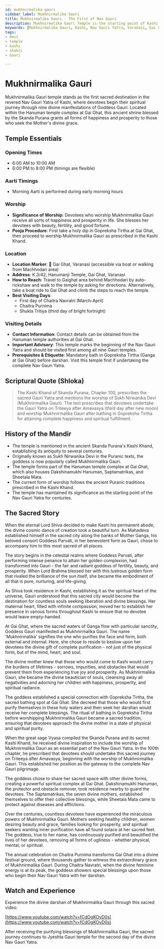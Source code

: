 ```yaml
---
id: mukhnirmalika-gauri
sidebar_label: Mukhnirmalika Gauri
title: Mukhnirmalika Gauri - The First of Nav Gauri
description: Mukhnirmalika Gauri Temple is the starting point of Kashi's Nav Gauri Yatra, granting happiness, prosperity, and good fortune to all who seek the Mother's grace.
keywords: [Mukhnirmalika Gauri, Kashi, Nav Gauri Yatra, Varanasi, Gai Ghat, Skanda Purana]
tags:
- devi
- temple
- kashi
- shakti
- Gauri

---
```

# Mukhnirmalika Gauri

Mukhnirmalika Gauri temple stands as the first sacred destination in the revered Nav Gauri Yatra of Kashi, where devotees begin their spiritual journey through nine divine manifestations of Goddess Gauri. Located within the Hanuman temple complex at Gai Ghat, this ancient shrine blessed by the Skanda Purana grants all forms of happiness and prosperity to those who seek the Mother's divine grace.

## Temple Essentials

### Opening Times
* 6:00 AM to 10:00 AM
* 6:00 PM to 8:00 PM
(timings are flexible)

### Aarti Timings
* Morning Aarti is performed during early morning hours

### Worship
* **Significance of Worship**: Devotees who worship Mukhnirmalika Gauri receive all sorts of happiness and prosperity in life. She blesses her devotees with beauty, fertility, and good fortune.
* **Pooja Procedure**: First take a holy dip in Gopreksha Tirtha at Gai Ghat, then proceed to worship Mukhnirmalika Gauri as prescribed in the Kashi Khand.

### Location
* **Location Marker**: 📍 Gai Ghat, Varanasi (accessible via boat or walking from Machhodari area)
* **Address**: K.3/42, Hanumanji Temple, Gai Ghat, Varanasi
* **How to Reach**: Travel to Gaighat area behind Machhodari by auto-rickshaw and walk to the temple by asking for directions. Alternatively, take a boat ride to Gai Ghat and climb the steps to reach the temple.
* **Best Visiting Days**:
  * First day of Chaitra Navratri (March-April)
  * Chaitra Purnima
  * Shukla Tritiya (third day of bright fortnight)

### Visiting Details
* **Contact Information**: Contact details can be obtained from the Hanuman temple authorities at Gai Ghat.
* **Important Advisory**: This temple marks the beginning of the Nav Gauri Yatra and should be visited first among all nine Gauri temples.
* **Prerequisites & Etiquette**: Mandatory bath in Gopreksha Tirtha (Ganga at Gai Ghat) before darshan. Visit this temple first if undertaking the complete Nav Gauri Yatra.

## Scriptural Quote (Shloka)
> The Kashi Khand of Skanda Purana, Chapter 100, prescribes the sacred Gauri Yatra and mentions the worship of Sukh Nirwanika Devi (Mukhnirmalika Gauri). The text prescribes that devotees undertake the Gauri Yatra on Triteeya after Amavasya (third day after new moon) and worship Mukhnirmalika Gauri after bathing in Gopreksha Tirtha for attaining complete happiness and spiritual fulfillment.

## History of the Mandir
* The temple is mentioned in the ancient Skanda Purana's Kashi Khand, establishing its antiquity to several centuries.
* Originally known as Sukh Nirwanika Devi in the Puranic texts, the goddess is now popularly called Mukhnirmalika Gauri.
* The temple forms part of the Hanuman temple complex at Gai Ghat, which also houses Dakshinamukhi Hanuman, Saptamatrikas, and Sheetala Mata.
* The current form of worship follows the ancient Puranic traditions prescribed in the Kashi Khand.
* The temple has maintained its significance as the starting point of the Nav Gauri Yatra for centuries.

## The Sacred Story
When the eternal Lord Shiva decided to make Kashi his permanent abode, the divine cosmic dance of creation took a beautiful turn. As Mahadeva established himself in the sacred city along the banks of Mother Ganga, his beloved consort Goddess Parvati, in her benevolent form as Gauri, chose to accompany him to this most sacred of all places.

The story begins in the celestial realms where Goddess Parvati, after performing intense penance to attain her golden complexion, had transformed into Gauri - the fair and radiant goddess of fertility, beauty, and prosperity. When Lord Brahma blessed her with this lustrous golden form that rivaled the brilliance of the sun itself, she became the embodiment of all that is pure, nurturing, and life-giving.

As Shiva took residence in Kashi, establishing it as the spiritual heart of the universe, Gauri understood that this sacred city would become the destination for countless souls seeking liberation and divine blessings. Her maternal heart, filled with infinite compassion, moved her to establish her presence in various forms throughout Kashi to ensure that no devotee would leave empty-handed.

At Gai Ghat, where the sacred waters of Ganga flow with particular sanctity, Goddess Gauri manifested as Mukhnirmalika Gauri. The name 'Mukhnirmalika' signifies the one who purifies the face and form, both external and internal. Here, she chose to reside to bestow upon her devotees the divine gift of complete purification - not just of the physical form, but of the mind, heart, and soul.

The divine mother knew that those who would come to Kashi would carry the burdens of lifetimes - sorrows, impurities, and obstacles that would prevent them from experiencing true joy and prosperity. As Mukhnirmalika Gauri, she became the divine beautician of souls, cleansing away all negativities and adorning her children with happiness, prosperity, and spiritual radiance.

The goddess established a special connection with Gopreksha Tirtha, the sacred bathing spot at Gai Ghat. She decreed that those who would first purify themselves in these holy waters and then seek her darshan would receive her complete blessings. The ritual of bathing in Gopreksha Tirtha before worshipping Mukhnirmalika Gauri became a sacred tradition, ensuring that devotees approach the divine mother in a state of physical and spiritual purity.

When the great sage Vyasa compiled the Skanda Purana and its sacred Kashi Khand, he received divine inspiration to include the worship of Mukhnirmalika Gauri as an essential part of the Nav Gauri Yatra. In the 100th chapter, he prescribed that devotees should undertake this sacred journey on Triteeya after Amavasya, beginning with the worship of Mukhnirmalika Gauri. This established her position as the gateway to the complete Nav Gauri pilgrimage.

The goddess chose to share her sacred space with other divine forms, creating a powerful spiritual complex at Gai Ghat. Dakshinamukhi Hanuman, the protector and obstacle remover, took residence nearby to guard the devotees. The Saptamatrikas, the seven divine mothers, established themselves to offer their collective blessings, while Sheetala Mata came to protect against diseases and afflictions.

Over the centuries, countless devotees have experienced the miraculous powers of Mukhnirmalika Gauri. Mothers seeking healthy children, women desiring beauty and grace, families looking for prosperity, and spiritual seekers wanting inner purification have all found solace at her sacred feet. The goddess, true to her name, has continuously purified and beautified the lives of her devotees, removing all forms of ugliness - whether physical, mental, or spiritual.

The annual celebration on Chaitra Purnima transforms Gai Ghat into a divine festival ground, where thousands gather to witness the extraordinary grace of Mukhnirmalika Gauri. During Chaitra Navratri, when the divine feminine energy is at its peak, the goddess showers special blessings upon those who begin their Nav Gauri Yatra with her darshan.

## Watch and Experience
Experience the divine darshan of Mukhnirmalika Gauri through this sacred video:

[https://www.youtube.com/watch?v=fCdOgKOyD0s](https://www.youtube.com/watch?v=fCdOgKOyD0s)

After receiving the purifying blessings of Mukhnirmalika Gauri, the sacred journey continues to Jyeshta Gauri temple for the second day of the divine Nav Gauri Yatra.